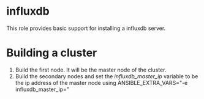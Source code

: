 # influxdb

This role provides basic support for installing a influxdb server.

# Building a cluster

1. Build the first node. It will be the master node of the cluster.
2. Build the secondary nodes and set the *influxdb_master_ip* variable to be the ip address of the master node using ANSIBLE_EXTRA_VARS="-e influxdb_master_ip=<IP1>"
